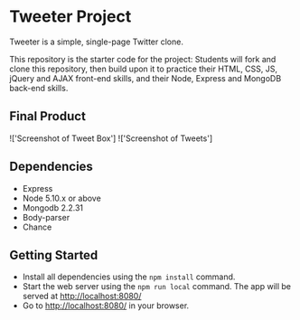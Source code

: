 # Tweeter Project

Tweeter is a simple, single-page Twitter clone.

This repository is the starter code for the project: Students will fork and clone this repository, then build upon it to practice their HTML, CSS, JS, jQuery and AJAX front-end skills, and their Node, Express and MongoDB back-end skills.

## Final Product
!['Screenshot of Tweet Box']
!['Screenshot of Tweets']

## Dependencies

- Express
- Node 5.10.x or above
- Mongodb 2.2.31
- Body-parser
- Chance


## Getting Started

- Install all dependencies using the `npm install` command.
- Start the web server using the `npm run local` command. The app will be served at <http://localhost:8080/>
- Go to <http://localhost:8080/> in your browser.

